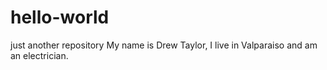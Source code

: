 # hello-world
just another repository
My name is Drew Taylor, I live in Valparaiso and am an electrician.
